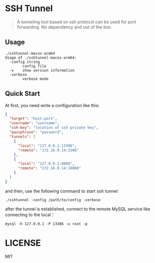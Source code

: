 # SSH Tunnel

> A tunneling tool based on ssh protocol can be used for port forwarding. No dependency and out of the box.

## Usage

```shell
./sshtunnel-macos-arm64
Usage of ./sshtunnel-macos-arm64:
  -config string
    	config file
  -v	show version information
  -verbose
    	verbose mode
```

## Quick Start

At first, you need write a configuration like this:

```json
{
  "target": "host:port", 
  "username": "username",
  "ssh-key": "location of ssh private key",
  "passphrase": "password",
  "tunnels": [
    {
      "local": "127.0.0.1:13306",
      "remote": "172.16.0.14:3306"
    },
    {
      "local": "127.0.0.1:8080",
      "remote": "172.16.0.14:18080"
    }
  ]
}
```

and then, use the following command to start ssh tunnel:

```shell
./sshtunnel -config /path/to/config -verbose
```

after the tunnel is established, connect to the remote MySQL service like connecting to the local：

```shell
mysql -h 127.0.0.1 -P 13306 -u root -p
```

# LICENSE

MIT